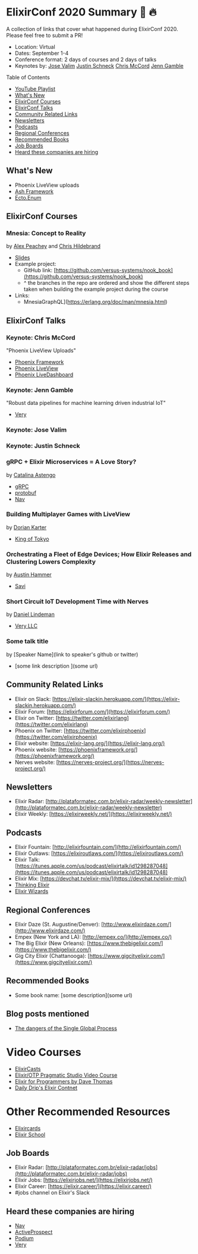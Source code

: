 # ElixirConf 2020 Summary 🐥 🔥

A collection of links that cover what happened during ElixirConf 2020. Please
feel free to submit a PR!

- Location: Virtual
- Dates: September 1-4
- Conference format: 2 days of courses and 2 days of talks
- Keynotes by:
[Jose Valim](https://github.com/josevalim)
[Justin Schneck](https://github.com/mobileoverlord)
[Chris McCord](https://github.com/chrismccord)
[Jenn Gamble]()

Table of Contents

- [YouTube Playlist]()
- [What's New](#whats-new)
- [ElixirConf Courses](#elixirconf-courses)
- [ElixirConf Talks](#elixirconf-talks)
- [Community Related Links](#community-related-links)
- [Newsletters](#newsletters)
- [Podcasts](#podcasts)
- [Regional Conferences](#regional-conferences)
- [Recommended Books](#recommended-books)
- [Job Boards](#job-boards)
- [Heard these companies are hiring](#heard-these-companies-are-hiring)

## What's New

- Phoenix LiveView uploads
- [Ash Framework](https://github.com/ash-project/ash)
- [Ecto.Enum](https://hexdocs.pm/ecto/3.5.0-rc.0/Ecto.Enum.html)

## ElixirConf Courses

### Mnesia: Concept to Reality
by [Alex Peachey](https://github.com/alexpeachey) and [Chris Hildebrand](https://github.com/ckhrysze)

- [Slides](https://github.com/versus-systems/nook_book/blob/main/Mnesia%20Concept%20to%20Reality%20.key)
- Example project:
    + GitHub link: [https://github.com/versus-systems/nook_book](https://github.com/versus-systems/nook_book)
    + ^ the branches in the repo are ordered and show the different steps taken when building the example project during the course
- Links:
    + MnesiaGraphQL](https://erlang.org/doc/man/mnesia.html)

## ElixirConf Talks

### Keynote: Chris McCord
"Phoenix LiveView Uploads"

- [Phoenix Framework](https://www.phoenixframework.org/)
- [Phoenix LiveView](https://github.com/phoenixframework/phoenix_live_view)
- [Phoenix LiveDashboard](https://github.com/phoenixframework/phoenix_live_dashboard)

### Keynote:  Jenn Gamble
"Robust data pipelines for machine learning driven industrial IoT"

- [Very](https://www.verypossible.com/)

### Keynote:  Jose Valim
### Keynote: Justin Schneck

### gRPC + Elixir Microservices = A Love Story?
by [Catalina Astengo](https://twitter.com/catalinaastengo)

- [gRPC](https://grpc.io/)
- [protobuf](https://developers.google.com/protocol-buffers)
- [Nav](https://www.nav.com/)

### Building Multiplayer Games with LiveView
by [Dorian Karter](https://github.com/dkarter/)

- [King of Tokyo](https://github.com/dkarter/king_of_tokyo)

### Orchestrating a Fleet of Edge Devices; How Elixir Releases and Clustering Lowers Complexity
by [Austin Hammer](https://github.com/hammeraj)

- [Savi](https://getsavi.com/)

### Short Circuit IoT Development Time with Nerves
by [Daniel Lindeman](https://github.com/DanLindeman)

- [Very LLC](https://www.verypossible.com/)

### Some talk title
by [Speaker Name](link to speaker's github or twitter)

- [some link description ](some url)

## Community Related Links
- Elixir on Slack: [https://elixir-slackin.herokuapp.com/](https://elixir-slackin.herokuapp.com/)
- Elixir Forum: [https://elixirforum.com/](https://elixirforum.com/)
- Elixir on Twitter: [https://twitter.com/elixirlang](https://twitter.com/elixirlang)
- Phoenix on Twitter: [https://twitter.com/elixirphoenix](https://twitter.com/elixirphoenix)
- Elixir website: [https://elixir-lang.org/](https://elixir-lang.org/)
- Phoenix website: [https://phoenixframework.org/](https://phoenixframework.org/)
- Nerves website: [https://nerves-project.org/](https://nerves-project.org/)

## Newsletters
- Elixir Radar: [http://plataformatec.com.br/elixir-radar/weekly-newsletter](http://plataformatec.com.br/elixir-radar/weekly-newsletter)
- Elixir Weekly: [https://elixirweekly.net/](https://elixirweekly.net/)

## Podcasts
- Elixir Fountain: [http://elixirfountain.com/](http://elixirfountain.com/)
- Elixir Outlaws: [https://elixiroutlaws.com/](https://elixiroutlaws.com/)
- Elixir Talk: [https://itunes.apple.com/us/podcast/elixirtalk/id1298287048](https://itunes.apple.com/us/podcast/elixirtalk/id1298287048)
- Elixir Mix: [https://devchat.tv/elixir-mix/](https://devchat.tv/elixir-mix/)
- [Thinking Elixir](https://thinkingelixir.com/the-podcast/)
- [Elixir Wizards](https://smartlogic.io/podcast/elixir-wizards/)

## Regional Conferences
- Elixir Daze (St. Augustine/Denver): [http://www.elixirdaze.com/](http://www.elixirdaze.com/)
- Empex (New York and LA): [http://empex.co/](http://empex.co/)
- The Big Elixir (New Orleans): [https://www.thebigelixir.com/](https://www.thebigelixir.com/)
- Gig City Elixir (Chattanooga): [https://www.gigcityelixir.com/](https://www.gigcityelixir.com/)

## Recommended Books
- Some book name: [some description](some url)

## Blog posts mentioned
- [The dangers of the Single Global Process](https://keathley.io/blog/sgp.html)

# Video Courses
- [ElixirCasts](https://elixircasts.io/)
- [Elixir/OTP Pragmatic Studio Video Course](https://pragmaticstudio.com/courses/elixir)
- [Elixir for Programmers by Dave Thomas](https://codestool.coding-gnome.com/courses/elixir-for-programmers)
- [Daily Drip's Elixir Contnet](https://www.dailydrip.com/topics/elixir)


# Other Recommended Resources
- [Elixircards](https://elixircards.co.uk/)
- [Elixir School](https://elixirschool.com/en/)

## Job Boards
- Elixir Radar: [http://plataformatec.com.br/elixir-radar/jobs](http://plataformatec.com.br/elixir-radar/jobs)
- Elixir Jobs: [https://elixirjobs.net/](https://elixirjobs.net/)
- Elixir Career: [https://elixir.career/](https://elixir.career/)
- #jobs channel on Elixir's Slack

## Heard these companies are hiring

- [Nav](https://www.nav.com/)
- [ActiveProspect](https://activeprospect.applytojob.com/apply/bAyKv9tkZj/Senior-Software-Developer-Elixir-Remote-OK-To-Right-Candidate)
- [Podium](https://www.podium.com/careers/)
- [Very](https://www.verypossible.com/careers)

